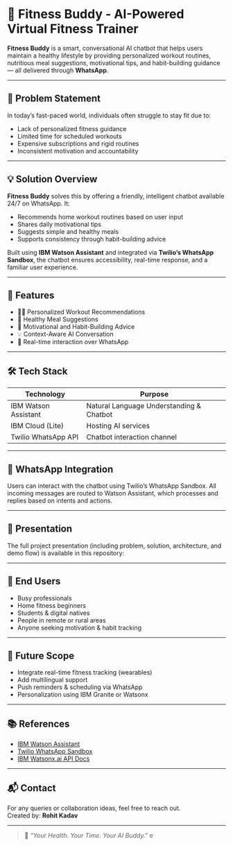 # 🤖 Fitness Buddy - AI-Powered Virtual Fitness Trainer

**Fitness Buddy** is a smart, conversational AI chatbot that helps users maintain a healthy lifestyle by providing personalized workout routines, nutritious meal suggestions, motivational tips, and habit-building guidance — all delivered through **WhatsApp**.

---

## 📌 Problem Statement

In today’s fast-paced world, individuals often struggle to stay fit due to:
- Lack of personalized fitness guidance
- Limited time for scheduled workouts
- Expensive subscriptions and rigid routines
- Inconsistent motivation and accountability

---

## 💡 Solution Overview

**Fitness Buddy** solves this by offering a friendly, intelligent chatbot available 24/7 on WhatsApp. It:
- Recommends home workout routines based on user input
- Shares daily motivational tips
- Suggests simple and healthy meals
- Supports consistency through habit-building advice

Built using **IBM Watson Assistant** and integrated via **Twilio’s WhatsApp Sandbox**, the chatbot ensures accessibility, real-time response, and a familiar user experience.

---

## 🚀 Features

- 🏋️‍♂️ Personalized Workout Recommendations
- 🍲 Healthy Meal Suggestions
- 💬 Motivational and Habit-Building Advice
- 💡 Context-Aware AI Conversation
- 📱 Real-time interaction over WhatsApp

---

## 🛠️ Tech Stack

| Technology       | Purpose                              |
|------------------|---------------------------------------|
| IBM Watson Assistant | Natural Language Understanding & Chatbot |
| IBM Cloud (Lite)     | Hosting AI services                 |
| Twilio WhatsApp API  | Chatbot interaction channel         |


---

## 📱 WhatsApp Integration

Users can interact with the chatbot using Twilio’s WhatsApp Sandbox. All incoming messages are routed to Watson Assistant, which processes and replies based on intents and actions.

---

## 📄 Presentation

The full project presentation (including problem, solution, architecture, and demo flow) is available in this repository:  


---

## 👥 End Users

- Busy professionals
- Home fitness beginners
- Students & digital natives
- People in remote or rural areas
- Anyone seeking motivation & habit tracking

---

## 🔮 Future Scope

- Integrate real-time fitness tracking (wearables)
- Add multilingual support
- Push reminders & scheduling via WhatsApp
- Personalization using IBM Granite or Watsonx

---

## 📚 References

- [IBM Watson Assistant](https://www.ibm.com/cloud/watson-assistant)
- [Twilio WhatsApp Sandbox](https://www.twilio.com/whatsapp)
- [IBM Watsonx.ai API Docs](https://cloud.ibm.com/apidocs/watsonx-ai)

---

## 📬 Contact

For any queries or collaboration ideas, feel free to reach out.  
Created by: **Rohit Kadav**

---

> 💪 *“Your Health. Your Time. Your AI Buddy.”*
e
